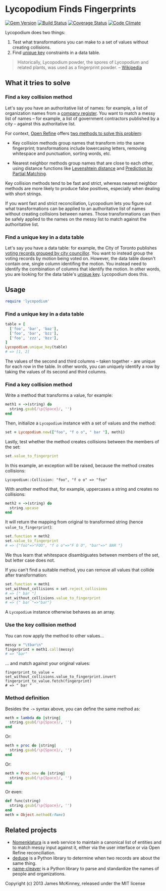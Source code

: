 # Lycopodium Finds Fingerprints

[![Gem Version](https://badge.fury.io/rb/lycopodium.svg)](https://badge.fury.io/rb/lycopodium)
[![Build Status](https://secure.travis-ci.org/jpmckinney/lycopodium.png)](https://travis-ci.org/jpmckinney/lycopodium)
[![Coverage Status](https://coveralls.io/repos/jpmckinney/lycopodium/badge.png)](https://coveralls.io/r/jpmckinney/lycopodium)
[![Code Climate](https://codeclimate.com/github/jpmckinney/lycopodium.png)](https://codeclimate.com/github/jpmckinney/lycopodium)

Lycopodium does two things:

1. Test what transformations you can make to a set of values without creating collisions.
1. Find [unique key](http://en.wikipedia.org/wiki/Unique_key) constraints in a data table.

> Historically, Lycopodium powder, the spores of Lycopodium and related plants, was used as a fingerprint powder. – [Wikipedia](https://en.wikipedia.org/wiki/Fingerprint_powder#Composition)

## What it tries to solve

### Find a key collision method

Let's say you have an authoritative list of names: for example, a list of organization names from a [company register](https://www.ic.gc.ca/app/scr/cc/CorporationsCanada/fdrlCrpSrch.html?locale=en_CA). You want to match a messy list of names – for example, a list of government contractors published by a city – against this authoritative list.

For context, [Open Refine](http://openrefine.org/) offers [two methods to solve this problem](https://github.com/OpenRefine/OpenRefine/wiki/Clustering-In-Depth):

* Key collision methods group names that transform into the same fingerprint; transformations include lowercasing letters, removing whitespace and punctuation, sorting words, etc.

* Nearest neighbor methods group names that are close to each other, using distance functions like [Levenshtein distance](https://en.wikipedia.org/wiki/Levenshtein_distance) and [Prediction by Partial Matching](https://en.wikipedia.org/wiki/Prediction_by_Partial_Matching).

Key collision methods tend to be fast and strict, whereas nearest neighbor methods are more likely to produce false positives, especially when dealing with short strings.

If you want fast and strict reconciliation, Lycopodium lets you figure out what transformations can be applied to an authoritative list of names without creating collisions between names. Those transformations can then be safely applied to the names on the messy list to match against the authoritative list.

### Find a unique key in a data table

Let's say you have a data table: for example, the City of Toronto publishes [voting records grouped by city councillor](http://app.toronto.ca/tmmis/getAdminReport.do?function=prepareMemberVoteReport). You want to instead group the voting records by motion being voted on. However, the data table doesn't contain one, single column identifing the motion. You instead need to identify the combination of columns that identify the motion. In other words, you are looking for the data table's [unique key](http://en.wikipedia.org/wiki/Unique_key). Lycopodium does this.

## Usage

```ruby
require 'lycopodium'
```

### Find a unique key in a data table

```ruby
table = [
  ['foo', 'bar', 'baz'],
  ['foo', 'bar', 'bzz'],
  ['foo', 'zzz', 'bzz'],
]
Lycopodium.unique_key(table)
# => [1, 2]
```

The values of the second and third columns – taken together - are unique for each row in the table. In other words, you can uniquely identify a row by taking the values of its second and third columns.

### Find a key collision method

Write a method that transforms a value, for example:

```ruby
meth1 = ->(string) do
  string.gsub(/\p{Space}/, '')
end
```

Then, initialize a `Lycopodium` instance with a set of values and the method:

```ruby
set = Lycopodium.new(["foo", "f o o", " bar "], meth1)
```

Lastly, test whether the method creates collisions between the members of the set:

```ruby
set.value_to_fingerprint
```

In this example, an exception will be raised, because the method creates collisions:

    Lycopodium::Collision: "foo", "f o o" => "foo"

With another method that, for example, uppercases a string and creates no collisions:

```ruby
meth2 = ->(string) do
  string.upcase
end
```

It will return the mapping from original to transformed string (hence `value_to_fingerprint`):

```ruby
set.function = meth2
set.value_to_fingerprint
# => {"foo"=>"FOO", "f o o"=>"F O O", "bar"=>" BAR "}
```

We thus learn that whitespace disambiguates between members of the set, but letter case does not.

If you can't find a suitable method, you can remove all values that collide after transformation:

```ruby
set.function = meth1
set_without_collisions = set.reject_collisions
# => [" bar "]
set_without_collisions.value_to_fingerprint
# => {" bar "=>"bar"}
```

A `Lycopodium` instance otherwise behaves as an array.

### Use the key collision method 

You can now apply the method to other values…

```ruby
messy = "\tbar\n"
fingerprint = meth1.call(messy)
# => "bar"
```

… and match against your original values:

```
fingerprint_to_value = set_without_collisions.value_to_fingerprint.invert
fingerprint_to_value.fetch(fingerprint)
# => " bar "
```

### Method definition

Besides the `->` syntax above, you can define the same method as:

```ruby
meth = lambda do |string|
  string.gsub(/\p{Space}/, '')
end
```

Or:

```ruby
meth = proc do |string|
  string.gsub(/\p{Space}/, '')
end
```

Or:

```ruby
meth = Proc.new do |string|
  string.gsub(/\p{Space}/, '')
end
```

Or even:

```ruby
def func(string)
  string.gsub(/\p{Space}/, '')
end
meth = Object.method(:func)
```

## Related projects

* [Nomenklatura](http://nomenklatura.okfnlabs.org/) is a web service to maintain a canonical list of entities and to match messy input against it, either via the user interface or via Open Refine reconciliation.
* [dedupe](https://github.com/open-city/dedupe) is a Python library to determine when two records are about the same thing.
* [name-cleaver](https://github.com/sunlightlabs/name-cleaver) is a Python library to parse and standardize the names of people and organizations.

Copyright (c) 2013 James McKinney, released under the MIT license
